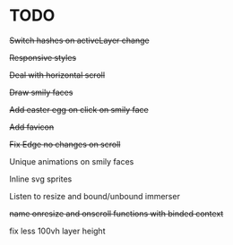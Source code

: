 # TODO

~~Switch hashes on activeLayer change~~

~~Responsive styles~~

~~Deal with horizontal scroll~~

~~Draw smily faces~~

~~Add easter egg on click on smily face~~

~~Add favicon~~

~~Fix Edge no changes on scroll~~

Unique animations on smily faces

Inline svg sprites

Listen to resize and bound/unbound immerser

~~name onresize and onscroll functions with binded context~~

fix less 100vh layer height